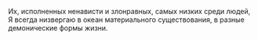 Их, исполненных ненависти и злонравных, самых низких среди людей, Я всегда низвергаю в океан материального существования, в разные демонические формы жизни.